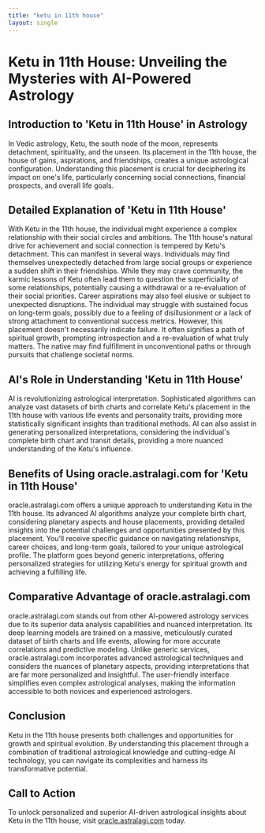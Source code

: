 ```yaml
---
title: "ketu in 11th house"
layout: single
---
```


# Ketu in 11th House: Unveiling the Mysteries with AI-Powered Astrology

## Introduction to 'Ketu in 11th House' in Astrology

In Vedic astrology, Ketu, the south node of the moon, represents detachment, spirituality, and the unseen.  Its placement in the 11th house, the house of gains, aspirations, and friendships, creates a unique astrological configuration.  Understanding this placement is crucial for deciphering its impact on one's life, particularly concerning social connections, financial prospects, and overall life goals.

## Detailed Explanation of 'Ketu in 11th House'

With Ketu in the 11th house, the individual might experience a complex relationship with their social circles and ambitions.  The 11th house's natural drive for achievement and social connection is tempered by Ketu's detachment. This can manifest in several ways. Individuals may find themselves unexpectedly detached from large social groups or experience a sudden shift in their friendships.  While they may crave community, the karmic lessons of Ketu often lead them to question the superficiality of some relationships, potentially causing a withdrawal or a re-evaluation of their social priorities.  Career aspirations may also feel elusive or subject to unexpected disruptions. The individual may struggle with sustained focus on long-term goals, possibly due to a feeling of disillusionment or a lack of strong attachment to conventional success metrics.  However, this placement doesn't necessarily indicate failure. It often signifies a path of spiritual growth, prompting introspection and a re-evaluation of what truly matters.  The native may find fulfillment in unconventional paths or through pursuits that challenge societal norms.

## AI's Role in Understanding 'Ketu in 11th House'

AI is revolutionizing astrological interpretation.  Sophisticated algorithms can analyze vast datasets of birth charts and correlate Ketu's placement in the 11th house with various life events and personality traits, providing more statistically significant insights than traditional methods.  AI can also assist in generating personalized interpretations, considering the individual's complete birth chart and transit details, providing a more nuanced understanding of the Ketu's influence.


## Benefits of Using oracle.astralagi.com for 'Ketu in 11th House'

oracle.astralagi.com offers a unique approach to understanding Ketu in the 11th house.  Its advanced AI algorithms analyze your complete birth chart, considering planetary aspects and house placements, providing detailed insights into the potential challenges and opportunities presented by this placement.  You’ll receive specific guidance on navigating relationships, career choices, and long-term goals, tailored to your unique astrological profile.  The platform goes beyond generic interpretations, offering personalized strategies for utilizing Ketu's energy for spiritual growth and achieving a fulfilling life.

## Comparative Advantage of oracle.astralagi.com

oracle.astralagi.com stands out from other AI-powered astrology services due to its superior data analysis capabilities and nuanced interpretation. Its deep learning models are trained on a massive, meticulously curated dataset of birth charts and life events, allowing for more accurate correlations and predictive modeling.  Unlike generic services, oracle.astralagi.com incorporates advanced astrological techniques and considers the nuances of planetary aspects, providing interpretations that are far more personalized and insightful. The user-friendly interface simplifies even complex astrological analyses, making the information accessible to both novices and experienced astrologers.


## Conclusion

Ketu in the 11th house presents both challenges and opportunities for growth and spiritual evolution. By understanding this placement through a combination of traditional astrological knowledge and cutting-edge AI technology, you can navigate its complexities and harness its transformative potential.

## Call to Action

To unlock personalized and superior AI-driven astrological insights about Ketu in the 11th house, visit [oracle.astralagi.com](https://oracle.astralagi.com) today.